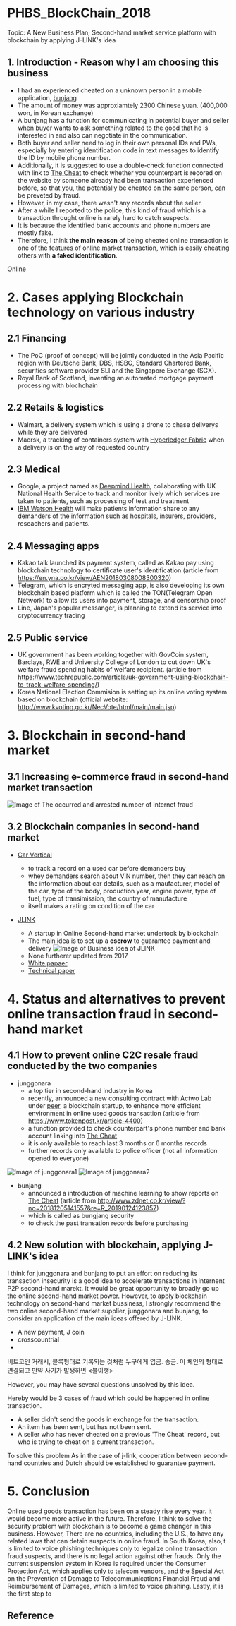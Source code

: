 # PHBS_BlockChain_2018

Topic: A New Business Plan; Second-hand market service platform with blockchain by applying J-LINK's idea

## 1. Introduction - Reason why I am choosing this business

- I had an experienced cheated on a unknown person in a mobile application, [bunjang](https://m.bunjang.co.kr/)
- The amount of money was approxiamtely 2300 Chinese yuan. (400,000 won, in Korean exchange) 
- A bunjang has a function for communicating in  potential buyer and seller when buyer wants to ask something related to the good that he is interested in and also can negotiate in the communication. 
- Both buyer and seller need to log in their own personal IDs and PWs, especially by entering identification code in text messages to identify the ID by mobile phone number. 
- Additionally, it is suggested to use a double-check function connected with link to [The Cheat](https://thecheat.co.kr/rb/?mod=_search) to check whether you counterpart is recored on the website by someone already had been transaction experienced before, so that you, the potentially be cheated on the same person, can be preveted by fraud.
- However, in my case, there wasn't any records about the seller. 
- After a while I reported to the police, this kind of fraud which is a transaction throught online is rarely hard to catch suspects. 
- It is because the identified bank accounts and phone numbers are mostly fake. 
- Therefore, I think **the main reason** of being cheated online transaction is one of the features of online market transaction, which is easily cheating others with **a faked identification**.

Online 

# 2. Cases applying Blockchain technology on various industry 

 ## 2.1 Financing
 
   - The PoC (proof of concept) will be jointly conducted in the Asia Pacific region with Deutsche Bank, DBS, HSBC, Standard Chartered Bank, securities software provider SLI and the Singapore Exchange (SGX).
   - Royal Bank of Scotland, inventing an automated mortgage payment processing with blochchain 

 ## 2.2 Retails & logistics
 
   - Walmart, a delivery system which is using a drone to chase deliverys while they are delivered
   - Maersk, a tracking of containers system with [Hyperledger Fabric](https://www.hyperledger.org/projects/fabric) when a delivery is on the way of requested country
    
 ## 2.3 Medical
 
   - Google, a project named as [Deepmind Health](https://deepmind.com/applied/deepmind-health/), collaborating with UK National Health Service to track and monitor lively which services are taken to patients, such as processing of test and treatment
   - [IBM Watson Health](https://www.ibm.com/watson/health/) will make patients information share to any demanders of the information such as hospitals, insurers, providers, reseachers and patients.
    
 ## 2.4 Messaging apps
 
   - Kakao talk launched its payment system, called as Kakao pay using blockchain technology to certificate user's identification (article from https://en.yna.co.kr/view/AEN20180308008300320)
   - Telegram, which is encryted messaging app, is also developing its own blockchain based platform which is called the TON(Telegram Open Network) to allow its users into payment, storage, and censorship proof
   - Line, Japan's popular messanger, is planning to extend its service into cryptocurrency trading
     
## 2.5 Public service

   - UK government has been working together with GovCoin system, Barclays, RWE and University College of London to cut down UK's welfare fraud spending habits of welfare recipient. (article from https://www.techrepublic.com/article/uk-government-using-blockchain-to-track-welfare-spending/)
   - Korea National Election Commision is setting up its online voting system based on blockchain (official website: http://www.kvoting.go.kr/NecVote/html/main/main.jsp)
  
# 3. Blockchain in second-hand market

## 3.1 Increasing e-commerce fraud in second-hand market transaction

![Image of **The occurred and arrested number of internet fraud**](https://github.com/dahyeshon/PHBS_BlockChain_2018/blob/master/pictures/internet%20fraud.png)
  
## 3.2 Blockchain companies in second-hand market
 
   - [Car Vertical](https://www.carvertical.com/)
     - to track a record on a used car before demanders buy
     - whey demanders search about VIN number, then they can reach on the information about car details, such as a maufacturer, model of the car, type of the body, production year, engine power, type of fuel, type of transimission, the country of manufacture
     - itself makes a rating on condition of the car

   - [JLINK](https://www.jlinkcoin.com/)
     - A startup in Online Second-hand market undertook by blockchain 
     - The main idea is to set up a **escrow** to guarantee payment and delivery
![Image of **Business idea of JLINK**](https://octodex.github.com/images/5._IELTS_6.jpg)     
     - None furtherer updated from 2017
     - [White papaer](https://www.jlinkcoin.com/pdf/JLinkCoinWhitePaper.pdf)
     - [Technical paper](https://www.jlinkcoin.com/pdf/JLinkCoinTechnicalPaper.pdf)
     
# 4. Status and alternatives to prevent online transaction fraud in second-hand market 

## 4.1 How to prevent online C2C resale fraud conducted by the two companies

   - junggonara
     - a top tier in second-hand industry in Korea 
     - recently, announced a new consulting contract with Actwo Lab under [peer](https://peer.com/), a blockchain startup, to enhance more efficient environment in online used goods transaction (ariticle from https://www.tokenpost.kr/article-4400)
     - a function provided to check counterpart's phone number and bank account linking into [The Cheat](https://thecheat.co.kr/rb/?mod=_search)
     - it is only available to reach last 3 months or 6 months records
     - further records only available to police officer (not all information opened to everyone)
  
![Image of **junggonara1**](https://octodex.github.com/images/5._IELTS_6.jpg)
![Image of **junggonara2**](https://octodex.github.com/images/5._IELTS_6.jpg)

   - bunjang
     - announced a introduction of machine learning to show reports on [The Cheat](https://thecheat.co.kr/rb/?mod=_search) (article from http://www.zdnet.co.kr/view/?no=20181205141557&re=R_20190124123857)
     - which is called as bungjang security
     - to check the past transation records before purchasing
    
 ## 4.2 New solution with blockchain, applying J-LINK's idea

I think for junggonara and bunjang to put an effort on reducing its transaction insecurity is a good idea to accelerate transactions in internent P2P second-hand marekt. It would be great opportunity to broadly go up the online second-hand market power. 
However, to apply blockchain technology on second-hand market bussiness, I strongly recommend the two online second-hand market supplier, junggonara and bunjang, to consider an application of the main ideas offered by J-LINK.

 - A new payment, J coin
 - crosscountrial
 - 



비트코인 거래시, 블록형태로 기록되는 것처럼 누구에게 입금. 송금. 이 체인의 형태로 연결되고
만약 사기가 발생하면 <불이행>

However, you may have several questions unsolved by this idea.

Hereby would be 3 cases of fraud which could be happened in online transaction.
  - A seller didn't send the goods in exchange for the transaction.
  - An item has been sent, but has not been sent.
  - A seller who has never cheated on a previous 'The Cheat' record, but who is trying to cheat on a current transaction.

To solve this problem
As in the case of j-link, cooperation between second-hand countries and Dutch should be established to guarantee payment.


# 5. Conclusion
Online used goods transaction has been on a steady rise every year. it would become more active in the future.
Therefore, I think to solve the security problem with blockchain is to become a game changer in this business.
However, There are no countries, including the U.S., to have any related laws that can detain suspects in online fraud.
In South Korea, also,it is limited to voice phishing techniques only to legalize online transaction fraud suspects, and there is no legal action against other frauds.
Only the current suspension system in Korea is required under the Consumer Protection Act, which applies only to telecom vendors, and the Special Act on the Prevention of Damage to Telecommunications Financial Fraud and Reimbursement of Damages, which is limited to voice phishing.
Lastly, it is the first step to 

## Reference

 

